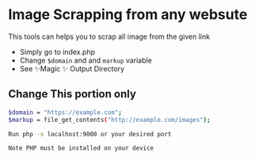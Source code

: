 # Image Scrapping from any websute

This tools can helps you to scrap all image from the given link

- Simply go to index.php
- Change `$domain` and and `markup` variable
- See ✨Magic ✨ Output Directory

## Change This portion only

```sh
$domain = "https://example.com";
$markup = file_get_contents("http://example.com/images");

Run php -s localhost:9000 or your desired port

Note PHP must be installed on your device
```
